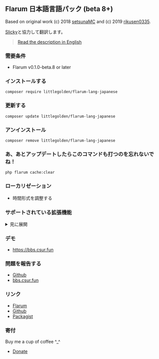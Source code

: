 ## Flarum 日本語言語パック (beta 8+)
Based on original work (c) 2018 [setsunaMC](https://github.com/setsunaMC/flarum-ext-japanese) and (c) 2019 [rikusen0335](https://github.com/rikusen0335/lang-japanese-extended).

[Slicky](https://bbs.csur.fun/u/Slicky0611)と協力して翻訳します。

> [Read the description in English](https://github.com/Littlegolden/flarum-lang-japanese/blob/master/README_en.md)

### 需要条件
  - Flarum v0.1.0-beta.8 or later


### インストールする
```
composer require littlegolden/flarum-lang-japanese
```

### 更新する
```
composer update littlegolden/flarum-lang-japanese
```

### アンインストール
```
composer remove littlegolden/flarum-lang-japanese
```

### あ、あとアップデートしたらこのコマンドも打つのを忘れないでね！
```
php flarum cache:clear
```
### ローカリゼーション
  - 時間形式を調整する

### サポートされている拡張機能

<details>
<summary>見に展開</summary>

  - amaurycarrade-syndication（[Syndication extension](https://discuss.flarum.org/d/4395)）
  - antoinefr-money（[Money extension](https://discuss.flarum.org/d/4699)）
  - antoinefr-online（[Online users extension](https://discuss.flarum.org/d/8302)）
  - backtowebsite（[Back to Website Button](https://discuss.flarum.org/d/18285)）
  - clarkwinkelmann-author-change（[Discussion and post author change](https://discuss.flarum.org/d/21731)）
  - clarkwinkelmann-create-user-modal（[Create User Modal](https://discuss.flarum.org/d/22608)）
  - clarkwinkelmann-email-as-display-name（[Email as Display Name](https://discuss.flarum.org/d/22603)）
  - clarkwinkelmann-emojionearea（[Emoji Picker](https://discuss.flarum.org/d/4787)）
  - clarkwinkelmann-passwordless（[Passwordless login](https://discuss.flarum.org/d/22606)）
  - clarkwinkelmann-post-date（[Change post date](https://discuss.flarum.org/d/21247)）
  - clarkwinkelmann-status（[User status](https://discuss.flarum.org/d/21983)）
  - datitisev-dashboard（[Datitisev Admin Dashboard](https://discuss.flarum.org/d/2958)）
  - dem13n-nickname-changer（[NickName Changer](https://discuss.flarum.org/d/21238)）
  - dem13n-quad-theme（[Quad theme](https://discuss.flarum.org/d/22618)）
  - extiverse-bazaar（[Bazaar extension marketplace](https://discuss.flarum.org/d/5151)）
  - fajuu-contactbutton（[Contact Button](https://discuss.flarum.org/d/18228)）
  - fajuu-icons（[Icons by Fajuu](https://discuss.flarum.org/d/21401)）
  - flagrow-ads（[Flagrow Ads](https://discuss.flarum.org/d/4785)）
  - flagrow-analytics（[Flagrow analytics extension](https://discuss.flarum.org/d/1983)）
  - flagrow-fonts（[Flagrow Fonts](https://discuss.flarum.org/d/6207)）
  - flagrow-html-errors（[Custom HTML Error Pages](https://discuss.flarum.org/d/10784)）
  - flagrow-impersonate（[Flagrow Impersonate](https://discuss.flarum.org/d/9868)）
  - ~~flagrow-mason（[Flagrow Mason](https://discuss.flarum.org/d/7028)）~~ Not compatible with the latest version.
  - flagrow-passport（[Flagrow passport](https://discuss.flarum.org/d/5203)）
  - flagrow-upload（[Flagrow upload](https://discuss.flarum.org/d/4154)）
  - flarum-akismet（[Flarum Core](https://github.com/flarum/lang-english/tree/master/locale)）
  - flarum-approval（[Flarum Core](https://github.com/flarum/lang-english/tree/master/locale)）
  - flarum-auth-facebook（[Flarum Core](https://github.com/flarum/lang-english/tree/master/locale)）
  - flarum-auth-github（[Flarum Core](https://github.com/flarum/lang-english/tree/master/locale)）
  - flarum-auth-twitter（[Flarum Core](https://github.com/flarum/lang-english/tree/master/locale)）
  - flarum-core（[Flarum Core](https://github.com/flarum/lang-english/tree/master/locale)）
  - flarum-discussion-views（[Flarum Core](https://github.com/flarum/lang-english/tree/master/locale)）
  - flarum-emoji（[Flarum Core](https://github.com/flarum/lang-english/tree/master/locale)）
  - flarum-ext-close（[Flarum Core](https://github.com/flarum/lang-english/tree/master/locale)）
  - flarum-ext-fancybox（[Flarum Core](https://github.com/flarum/lang-english/tree/master/locale)）
  - flarum-flags（[Flarum Core](https://github.com/flarum/lang-english/tree/master/locale)）
  - flarum-likes（[Flarum Core](https://github.com/flarum/lang-english/tree/master/locale)）
  - flarum-lock（[Flarum Core](https://github.com/flarum/lang-english/tree/master/locale)）
  - flarum-markdown（[Flarum Core](https://github.com/flarum/lang-english/tree/master/locale)）
  - flarum-mentions（[Flarum Core](https://github.com/flarum/lang-english/tree/master/locale)）
  - flarum-notify（[Flarum Core](https://github.com/flarum/lang-english/tree/master/locale)）
  - flarum-pusher（[Flarum Core](https://github.com/flarum/lang-english/tree/master/locale)）
  - flarum-statistics（[Flarum Core](https://github.com/flarum/lang-english/tree/master/locale)）
  - flarum-sticky（[Flarum Core](https://github.com/flarum/lang-english/tree/master/locale)）
  - flarum-subscriptions（[Flarum Core](https://github.com/flarum/lang-english/tree/master/locale)）
  - flarum-suspend（[Flarum Core](https://github.com/flarum/lang-english/tree/master/locale)）
  - flarum-tags（[Flarum Core](https://github.com/flarum/lang-english/tree/master/locale)）
  - fof-amazon-affiliation（[Amazon Affiliation](https://discuss.flarum.org/d/12389)）
  - fof-auth-gitlab（[GitLab Login](https://discuss.flarum.org/d/20371)）
  - fof-ban-ips（[Ban IPs](https://discuss.flarum.org/d/20949)）
  - fof-best-answer（[Best Answer](https://discuss.flarum.org/d/21894)）
  - fof-byobu（[Byōbu](https://discuss.flarum.org/d/4762)）
  - fof-custom-footer（[Custom Footer](https://discuss.flarum.org/d/17774)）
  - fof-default-group（[Default Group](https://discuss.flarum.org/d/18158)）
  - fof-drafts（[Drafts](https://discuss.flarum.org/d/20957)）
  - fof-email-checker（[Disposable Emails](https://discuss.flarum.org/d/20457)）
  - fof-follow-tags（[Follow Tags](https://discuss.flarum.org/d/20525)）
  - fof-formatting（[Formatting](https://discuss.flarum.org/d/17770-friendsofflarum-formatting/111)）
  - fof-forum-statistics-widget（[Statistics Widget](https://discuss.flarum.org/d/22380)）
  - fof-frontpage（[FrontPage](https://discuss.flarum.org/d/19256)）
  - fof-gamification（[Gamification](https://discuss.flarum.org/d/20671-friendsofflarum-gamification)）
  - fof-geoip（[GeoIP](https://discuss.flarum.org/d/21493)）
  - fof-ignore-users（[Ignore Users](https://discuss.flarum.org/d/20681)）
  - fof-linguist（[Linguist](https://discuss.flarum.org/d/7026)）
  - fof-links（[Links](https://discuss.flarum.org/d/18335)）
  - fof-masquerade（[Masquerade by FriendsOfFlarum](https://discuss.flarum.org/d/5791)）
  - fof-merge-discussions（[Masquerade](https://discuss.flarum.org/d/5791)）
  - fof-nightmode（[Night Mode](https://discuss.flarum.org/d/21492)）
  - fof-open-collective（[Open Collective](https://discuss.flarum.org/d/22256)）
  - fof-pages（[Pages](https://discuss.flarum.org/d/18301)）
  - fof-polls（[Polls](https://discuss.flarum.org/d/20586)）
  - fof-pretty-mail（[Pretty Mail](https://discuss.flarum.org/d/11178)）
  - fof-prevent-necrobumping（[Prevent Necrobumping](https://discuss.flarum.org/d/18312)）
  - fof-pwned-passwords（[Pwned Passwords](https://discuss.flarum.org/d/18348)）
  - fof-reactions（[Reactions](https://discuss.flarum.org/d/20655)）
  - fof-recaptcha（[reCAPTCHA](https://discuss.flarum.org/d/18399)）
  - fof-secure-https（[Secure HTTPS](https://discuss.flarum.org/d/17771)）
  - fof-sentry（[Sentry](https://discuss.flarum.org/d/18089-friendsofflarum-sentry/34)）
  - fof-share-social（[Share Social](https://discuss.flarum.org/d/20401)）
  - fof-socialprofile（[Social Profile](https://discuss.flarum.org/d/18775)）
  - fof-spamblock（[Spamblock](https://discuss.flarum.org/d/17772)）
  - fof-stopforumspam（[StopForumSpam](https://discuss.flarum.org/d/17846)）
  - fof-split（[Split](https://discuss.flarum.org/d/1903)）
  - fof-subscribed（[Subscribed](https://discuss.flarum.org/d/20917)）
  - fof-terms（[Terms](https://discuss.flarum.org/d/11714)）
  - fof-transliterator（[URL Transliterator](https://discuss.flarum.org/d/18074)）
  - fof-user-directory（[User directory](https://discuss.flarum.org/d/5682)）
  - fof-userbio（[User Bio](https://discuss.flarum.org/d/17775)）
  - fof-username-request（[Username Request](https://discuss.flarum.org/d/20956)）
  - imgur-upload（[Imgur Upload](https://discuss.flarum.org/d/18491)）
  - kilowhat-affiliation-links（[Multi-Purpose Affiliation Links Generator](https://discuss.flarum.org/d/21833)）
  - kilowhat-mailing（[Mailing](https://discuss.flarum.org/d/20443)）
  - kvothe-sub（[Sign Up Button](https://discuss.flarum.org/d/18812)）
  - maicol07-sso（[Single Sign On (SSO)](https://discuss.flarum.org/d/21666)）
  - migratetoflarum-canonical（[Canonical url redirect](https://discuss.flarum.org/d/19307)）
  - michaelBelgium-profile-views（[Profile views](https://discuss.flarum.org/d/7596)）
  - migratetoflarum-fake-data（[Fake Data](https://discuss.flarum.org/d/21160)）
  - ~~migratetoflarum-vbulletin-redirects（[Redirects](https://github.com/migratetoflarum/vbulletin-redirects)）~~ Not compatible with the latest version.
  - mybbtoflarum（[MyBB to flarum](https://discuss.flarum.org/d/5506)）
  - nikovonlas-webpush（[OneSignal web push notifications](https://discuss.flarum.org/d/20784)）
  - perspective（[Perspective API](https://discuss.flarum.org/d/21784)）
  - pushedx-chat（[Realtime chat with Pusher (Alpha)](https://discuss.flarum.org/d/5133-wip-extension-realtime-chat-with-pusher/12)）
  - reflar-cookie-consent（[Cookie Consent](https://discuss.flarum.org/d/10395)）
  - reflar-doorman（[Doorman](https://discuss.flarum.org/d/17845)）
  - reflar-level-ranks（[Levels Ranks](https://discuss.flarum.org/d/15052)）
  - reflar-twofactor（[Two Factor](https://discuss.flarum.org/d/11006)）
  - reflar-webhooks（[Webhooks](https://discuss.flarum.org/d/17812)）
  - saleksin-auth-google（[Google Login](https://discuss.flarum.org/d/18250)）
  - shriker-pronouns（[Personal Pronouns](https://discuss.flarum.org/d/21188)）
  - simonxeko/follow-users（[Follow Users (WIP)](https://discuss.flarum.org/d/22628)）
  - tpokorra-post-notification（[Post Notifications per E-Mail](https://discuss.flarum.org/d/20750)）
  - v17development-flarum-seo（[Flarum SEO](https://discuss.flarum.org/d/18316)）
  - xmugenx-post-blacklist（[Post Blacklist](https://discuss.flarum.org/d/21750)）
  - zerosonesfun-announce（[Announce](https://discuss.flarum.org/d/21651)）

</details>

### デモ
  - https://bbs.csur.fun

### 問題を報告する
  - [Github](https://github.com/Littlegolden/flarum-lang-japanese/issues)
  - [bbs.csur.fun](https://bbs.csur.fun/t/chatroom)

### リンク
  - [Flarum](https://discuss.flarum.org/d/22631)
  - [Github](https://github.com/littlegolden/flarum-lang-japanese)
  - [Packagist](https://packagist.org/packages/littlegolden/flarum-lang-japanese)

### 寄付
Buy me a cup of coffee \^_\^

  - [Donate](https://pay.csur.fun)
